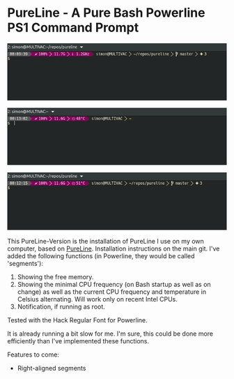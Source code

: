 PureLine - A Pure Bash Powerline PS1 Command Prompt
===================================================

![](assets/one.gif)

![](assets/three.gif)

![](assets/two.gif)

This PureLine-Version is the installation of PureLine I use on my own computer, based on [PureLine](https://github.com/chris-marsh/pureline). Installation instructions on the main git. I've added the following functions (in Powerline, they would be called 'segments'):

1. Showing the free memory.
2. Showing the minimal CPU frequency (on Bash startup as well as on change) as well as the current CPU frequency and temperature in Celsius alternating. Will work only on recent Intel CPUs. 
3. Notification, if running as root.

Tested with the Hack Regular Font for Powerline.



It is already running a bit slow for me. I'm sure, this could be done more efficiently than I've implemented these functions.



Features to come: 

- Right-aligned segments
